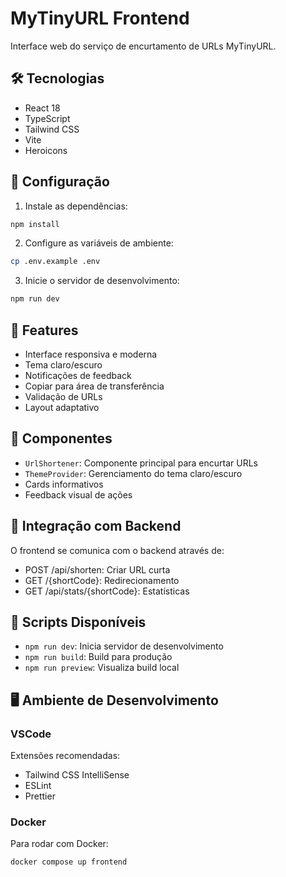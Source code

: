 # MyTinyURL Frontend

Interface web do serviço de encurtamento de URLs MyTinyURL.

## 🛠️ Tecnologias

- React 18
- TypeScript
- Tailwind CSS
- Vite
- Heroicons

## 🔧 Configuração

1. Instale as dependências:
```bash
npm install
```

2. Configure as variáveis de ambiente:
```bash
cp .env.example .env
```

3. Inicie o servidor de desenvolvimento:
```bash
npm run dev
```

## 🎨 Features

- Interface responsiva e moderna
- Tema claro/escuro
- Notificações de feedback
- Copiar para área de transferência
- Validação de URLs
- Layout adaptativo

## 📱 Componentes

- `UrlShortener`: Componente principal para encurtar URLs
- `ThemeProvider`: Gerenciamento do tema claro/escuro
- Cards informativos
- Feedback visual de ações

## 🔗 Integração com Backend

O frontend se comunica com o backend através de:
- POST /api/shorten: Criar URL curta
- GET /{shortCode}: Redirecionamento
- GET /api/stats/{shortCode}: Estatísticas

## 🎯 Scripts Disponíveis

- `npm run dev`: Inicia servidor de desenvolvimento
- `npm run build`: Build para produção
- `npm run preview`: Visualiza build local

## 🖥️ Ambiente de Desenvolvimento

### VSCode
Extensões recomendadas:
- Tailwind CSS IntelliSense
- ESLint
- Prettier

### Docker
Para rodar com Docker:
```bash
docker compose up frontend
```